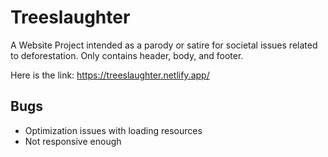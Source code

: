 # Treeslaughter

A Website Project intended as a parody or satire for societal issues related to deforestation. Only contains header, body, and footer.

Here is the link: https://treeslaughter.netlify.app/

## Bugs
- Optimization issues with loading resources
- Not responsive enough
